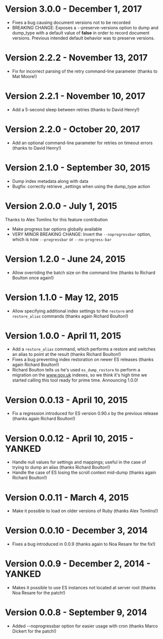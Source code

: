 # Version 3.0.0 - December 1, 2017

* Fixes a bug causing document versions not to be recorded
* BREAKING CHANGE: Exposes a --preserve-versions option to dump and dump_type with a default value
  of **false** in order to record document versions. Previous intended default behavior was to
  preserve versions.

# Version 2.2.2 - November 13, 2017

* Fix for incorrect parsing of the retry command-line parameter (thanks to Mat Moore!)

# Version 2.2.1 - November 10, 2017

* Add a 5-second sleep between retries (thanks to David Henry!)

# Version 2.2.0 - October 20, 2017

* Add an optional command-line parameter for retries on timeout errors (thanks to David Henry!)

# Version 2.1.0 - September 30, 2015

* Dump index metadata along with data
* Bugfix: correctly retrieve \_settings when using the dump_type action

# Version 2.0.0 - July 1, 2015

Thanks to Alex Tomlins for this feature contribution

* Make progress bar options globally available
* VERY MINOR BREAKING CHANGE: Invert the `--noprogressbar` option, which is now `--progressbar` or `--no-progress-bar`

# Version 1.2.0 - June 24, 2015

* Allow overriding the batch size on the command line (thanks to Richard Boulton once again!)

# Version 1.1.0 - May 12, 2015

* Allow specifying additional index settings to the `restore` and `restore_alias` commands (thanks again Richard Boulton!)

# Version 1.0.0 - April 11, 2015

* Add a `restore_alias` command, which performs a restore and switches an alias to point at the result (thanks Richard Boulton!)
* Fixes a bug preventing index restoration on newer ES releases (thanks again Richard Boulton!)
* Richard Boulton tells us he's used `es_dump_restore` to perform a migration on the www.gov.uk indexes, so we think it's high time we started calling this tool ready for prime time.  Announcing 1.0.0!

# Version 0.0.13 - April 10, 2015

* Fix a regression introduced for ES version 0.90.x by the previous release (thanks again Richard Boulton!)

# Version 0.0.12 - April 10, 2015 - YANKED

* Handle null values for settings and mappings; useful in the case of trying to dump an alias (thanks Richard Boulton!)
* Handle the case of ES losing the scroll context mid-dump (thanks again Richard Boulton!)

# Version 0.0.11 - March 4, 2015

* Make it possible to load on older versions of Ruby (thanks Alex Tomlins!)

# Version 0.0.10 - December 3, 2014

* Fixes a bug introduced in 0.0.9 (thanks again to Noa Resare for the fix!)

# Version 0.0.9 - December 2, 2014 - YANKED

* Makes it possible to use ES instances not located at server root (thanks Noa Resare for the patch!)

# Version 0.0.8 - September 9, 2014

* Added --noprogressbar option for easier usage with cron (thanks Marco Dickert for the patch!)
